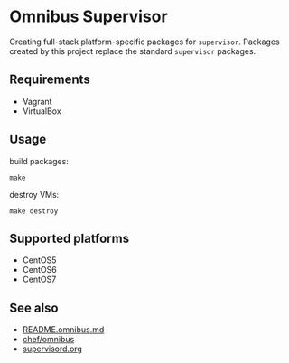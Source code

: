 # Omnibus Supervisor

Creating full-stack platform-specific packages for `supervisor`. Packages created by this project replace the standard `supervisor` packages.

## Requirements

* Vagrant
* VirtualBox

## Usage

build packages:

```
make
```

destroy VMs:

```
make destroy
```

## Supported platforms

* CentOS5
* CentOS6
* CentOS7

## See also

* [README.omnibus.md](README.omnibus.md)
* [chef/omnibus](https://github.com/chef/omnibus)
* [supervisord.org](http://supervisord.org/)
